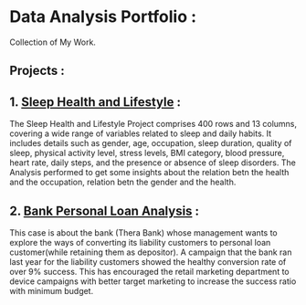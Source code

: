 # Data Analysis Portfolio :
Collection of My Work.

## Projects :
## 1. [Sleep Health and Lifestyle](https://github.com/himanshucgithub/Project/tree/main/Sleep%20Health%20and%20Lifestyle) :

The Sleep Health and Lifestyle Project comprises 400 rows and 13 columns, covering a wide range of variables related to sleep and daily habits. It includes details such as gender, age, occupation, sleep duration, quality of sleep, physical activity level, stress levels, BMI category, blood pressure, heart rate, daily steps, and the presence or absence of sleep disorders. The Analysis performed to get some insights about the relation betn the health and the occupation, relation betn the gender and the health.


## 2. [Bank Personal Loan Analysis]() :

This case is about the bank (Thera Bank) whose management wants to explore the ways of converting its liability customers to personal loan customer(while retaining them as depositor). A campaign that the bank ran last year for the liability customers showed the healthy conversion rate of over 9% success. This has encouraged the retail marketing department to device campaigns with better target marketing to increase the success ratio with minimum budget.
